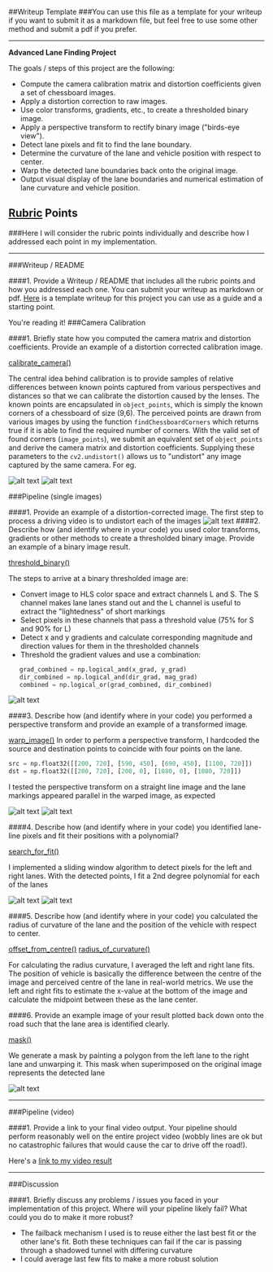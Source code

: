 ##Writeup Template
###You can use this file as a template for your writeup if you want to submit it as a markdown file, but feel free to use some other method and submit a pdf if you prefer.

---

**Advanced Lane Finding Project**

The goals / steps of this project are the following:

* Compute the camera calibration matrix and distortion coefficients given a set of chessboard images.
* Apply a distortion correction to raw images.
* Use color transforms, gradients, etc., to create a thresholded binary image.
* Apply a perspective transform to rectify binary image ("birds-eye view").
* Detect lane pixels and fit to find the lane boundary.
* Determine the curvature of the lane and vehicle position with respect to center.
* Warp the detected lane boundaries back onto the original image.
* Output visual display of the lane boundaries and numerical estimation of lane curvature and vehicle position.

[//]: # (Image References)
[distorted]: ./output_images/distorted.png "Distorted"
[undistorted]: ./output_images/undistorted.png "Undistorted"
[undistorted_road]: ./output_images/undistorted_road.png "Undistorted road"
[before_warp]: ./output_images/before_warped.png "Before warping"
[warped]: ./output_images/warped.png "After warping"
[binary_threshold]: ./output_images/binary_test_images.png "Thresholded test images"
[sliding_window]: ./output_images/sliding-window.png "Sliding window"
[sliding_window_fit]: ./output_images/sliding-window-fit.png "Sliding window fit"
[annotated]: ./output_images/annotated.png "Annotated"

## [Rubric](https://review.udacity.com/#!/rubrics/571/view) Points
###Here I will consider the rubric points individually and describe how I addressed each point in my implementation.  

---
###Writeup / README

####1. Provide a Writeup / README that includes all the rubric points and how you addressed each one.  You can submit your writeup as markdown or pdf.  [Here](https://github.com/udacity/CarND-Advanced-Lane-Lines/blob/master/writeup_template.md) is a template writeup for this project you can use as a guide and a starting point.  

You're reading it!
###Camera Calibration

####1. Briefly state how you computed the camera matrix and distortion coefficients. Provide an example of a distortion corrected calibration image.

[calibrate_camera()](https://github.com/subhash/CarND-Advanced-Lane-Lines/blob/master/lane-detection.py#L74)

The central idea behind calibration is to provide samples of relative differences between known points captured from various perspectives and distances so that we can calibrate the distortion caused by the lenses. The known points are encapsulated in `object_points`, which is simply the known corners of a chessboard of size (9,6). The perceived points are drawn from various images by using the function `findChessboardCorners` which returns true if it is able to find the required number of corners. With the valid set of found corners (`image_points`), we submit an equivalent set of `object_points` and derive the camera matrix and distortion coefficients. Supplying these parameters to the `cv2.undistort()` allows us to "undistort" any image captured by the same camera. For eg.

![alt text][distorted]
![alt text][undistorted]

###Pipeline (single images)

####1. Provide an example of a distortion-corrected image.
The first step to process a driving video is to undistort each of the images
![alt text][undistorted_road]
####2. Describe how (and identify where in your code) you used color transforms, gradients or other methods to create a thresholded binary image.  Provide an example of a binary image result.

[threshold_binary()](https://github.com/subhash/CarND-Advanced-Lane-Lines/blob/master/lane-detection.py#L133)

The steps to arrive at a binary thresholded image are:
 * Convert image to HLS color space and extract channels L and S. The S channel makes lane lanes stand out and the L channel is useful to extract the "lightedness" of short markings
 * Select pixels in these channels that pass a threshold value (75% for S and 90% for L)
 * Detect x and y gradients and calculate corresponding magnitude and direction values for them in the thresholded channels
 * Threshold the gradient values and use a combination:

 ```python
    grad_combined = np.logical_and(x_grad, y_grad)
    dir_combined = np.logical_and(dir_grad, mag_grad)
    combined = np.logical_or(grad_combined, dir_combined)
 ```

![alt text][binary_threshold]

####3. Describe how (and identify where in your code) you performed a perspective transform and provide an example of a transformed image.

[warp_image()](https://github.com/subhash/CarND-Advanced-Lane-Lines/blob/master/lane-detection.py#L142)
In order to perform a perspective transform, I hardcoded the source and destination points to coincide with four points on the lane.

```python
src = np.float32([[200, 720], [590, 450], [690, 450], [1100, 720]])
dst = np.float32([[200, 720], [200, 0], [1080, 0], [1080, 720]])
```
I tested the perspective transform on a straight line image and the lane markings appeared parallel in the warped image, as expected

![alt text][before_warp]
![alt text][warped]

####4. Describe how (and identify where in your code) you identified lane-line pixels and fit their positions with a polynomial?

[search_for_fit()](https://github.com/subhash/CarND-Advanced-Lane-Lines/blob/master/lane-detection.py#L186)

I implemented a sliding window algorithm to detect pixels for the left and right lanes. With the detected points, I fit a 2nd degree polynomial for each of the lanes

![alt text][sliding_window]
![alt text][sliding_window_fit]

####5. Describe how (and identify where in your code) you calculated the radius of curvature of the lane and the position of the vehicle with respect to center.

[offset_from_centre()](https://github.com/subhash/CarND-Advanced-Lane-Lines/blob/master/lane-detection.py#L240)
[radius_of_curvature()](https://github.com/subhash/CarND-Advanced-Lane-Lines/blob/master/lane-detection.py#L65)

For calculating the radius curvature, I averaged the left and right lane fits. The position of vehicle is basically the difference between the centre of the image and perceived centre of the lane in real-world metrics. We use the left and right fits to estimate the x-value at the bottom of the image and calculate the midpoint between these as the lane center.

####6. Provide an example image of your result plotted back down onto the road such that the lane area is identified clearly.

[mask()](https://github.com/subhash/CarND-Advanced-Lane-Lines/blob/master/lane-detection.py#L253)

We generate a mask by painting a polygon from the left lane to the right lane and unwarping it. This mask when superimposed on the original image represents the detected lane 

![alt text][annotated]

---

###Pipeline (video)

####1. Provide a link to your final video output.  Your pipeline should perform reasonably well on the entire project video (wobbly lines are ok but no catastrophic failures that would cause the car to drive off the road!).

Here's a [link to my video result](https://www.youtube.com/watch?v=K20I7sV3GDc)

---

###Discussion

####1. Briefly discuss any problems / issues you faced in your implementation of this project.  Where will your pipeline likely fail?  What could you do to make it more robust?

* The failback mechanism I used is to reuse either the last best fit or the other lane's fit. Both these techniques can fail if the car is passing through a shadowed tunnel with differing curvature
* I could average last few fits to make a more robust solution
